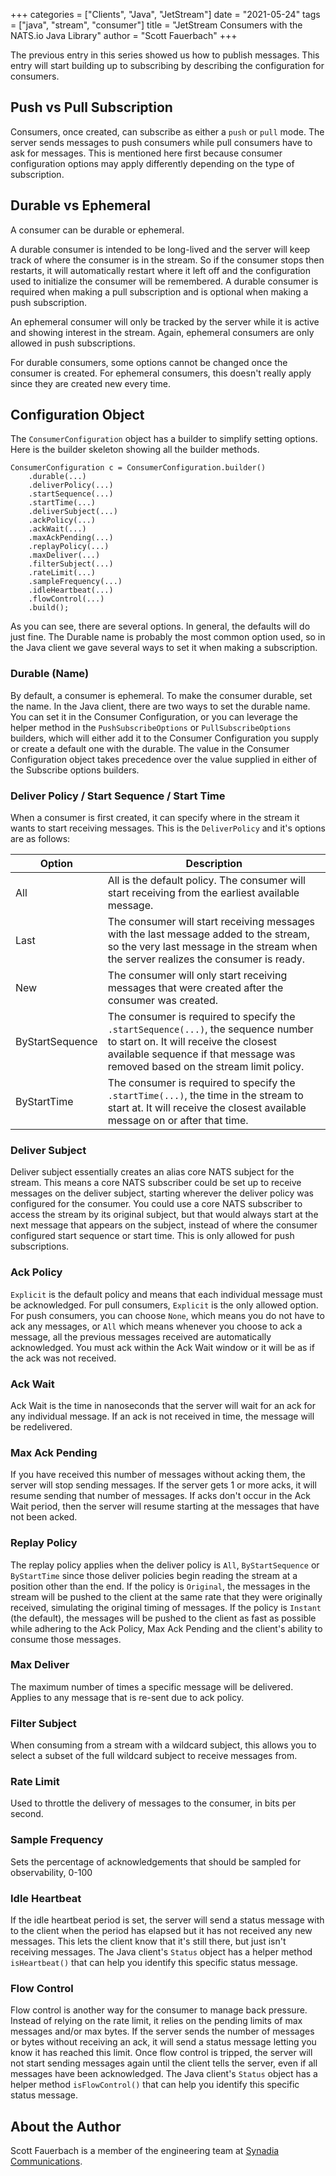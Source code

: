 +++
categories = ["Clients", "Java", "JetStream"]
date = "2021-05-24"
tags = ["java", "stream", "consumer"]
title = "JetStream Consumers with the NATS.io Java Library"
author = "Scott Fauerbach"
+++

The previous entry in this series showed us how to publish messages.
This entry will start building up to subscribing by describing the configuration for consumers.

## Push vs Pull Subscription

Consumers, once created, can subscribe as either a `push` or `pull` mode. The server sends messages to push consumers while pull consumers have to ask for messages.
This is mentioned here first because consumer configuration options may apply differently depending on the type of subscription.

## Durable vs Ephemeral

A consumer can be durable or ephemeral.

A durable consumer is intended to be long-lived and the server will keep track of where the consumer is in the stream.
So if the consumer stops then restarts, it will automatically restart where it left off and the configuration used to initialize
the consumer will be remembered. A durable consumer is required when making a pull subscription and is optional
when making a push subscription.

An ephemeral consumer will only be tracked by the server while it is active and showing interest in the stream.
Again, ephemeral consumers are only allowed in push subscriptions.

For durable consumers, some options cannot be changed once the consumer is created. For ephemeral consumers, 
this doesn't really apply since they are created new every time. 

## Configuration Object
The `ConsumerConfiguration` object has a builder to simplify setting options. Here is the builder skeleton showing all the builder methods.

```
ConsumerConfiguration c = ConsumerConfiguration.builder()
    .durable(...)
    .deliverPolicy(...)
    .startSequence(...)
    .startTime(...)
    .deliverSubject(...)
    .ackPolicy(...)
    .ackWait(...)
    .maxAckPending(...)
    .replayPolicy(...)
    .maxDeliver(...)
    .filterSubject(...)
    .rateLimit(...)
    .sampleFrequency(...)
    .idleHeartbeat(...)
    .flowControl(...)
    .build();
```

As you can see, there are several options. In general, the defaults will do just fine. 
The Durable name is probably the most common option used, so in the Java client we gave several ways
to set it when making a subscription.

### Durable (Name)

By default, a consumer is ephemeral. To make the consumer durable, set the name.
In the Java client, there are two ways to set the durable name. You can set it in the Consumer Configuration, or
you can leverage the helper method in the `PushSubscribeOptions` or `PullSubscribeOptions` builders, which will
either add it to the Consumer Configuration you supply or create a default one with the durable. The value in
the Consumer Configuration object takes precedence over the value supplied in either of the Subscribe options builders. 

### Deliver Policy / Start Sequence / Start Time

When a consumer is first created, it can specify where in the stream it wants to start receiving messages.
This is the `DeliverPolicy` and it's options are as follows:

| Option  | Description  |
| --- | --- |
| All | All is the default policy. The consumer will start receiving from the earliest available message. |
| Last | The consumer will start receiving messages with the last message added to the stream, so the very last message in the stream when the server realizes the consumer is ready. |
| New | The consumer will only start receiving messages that were created after the consumer was created. |
| ByStartSequence | The consumer is required to specify the `.startSequence(...)`, the sequence number to start on. It will receive the closest available sequence if that message was removed based on the stream limit policy. | 
| ByStartTime | The consumer is required to specify the `.startTime(...)`, the time in the stream to start at. It will receive the closest available message on or after that time. | 

### Deliver Subject

Deliver subject essentially creates an alias core NATS subject for the stream. This means a core NATS subscriber could be set up to receive messages on the deliver subject,
starting wherever the deliver policy was configured for the consumer. You could use a core NATS subscriber to access the stream by its original subject, but that would always start at
the next message that appears on the subject, instead of where the consumer configured start sequence or start time. This is only allowed for push subscriptions.

### Ack Policy

`Explicit` is the default policy and means that each individual message must be acknowledged.
For pull consumers, `Explicit` is the only allowed option.
For push consumers, you can choose `None`, which means you do not have to ack any messages,
or `All` which means whenever you choose to ack a message, all the previous messages received are automatically acknowledged.
You must ack within the Ack Wait window or it will be as if the ack was not received.

### Ack Wait

Ack Wait is the time in nanoseconds that the server will wait for an ack for any individual message.
If an ack is not received in time, the message will be redelivered.

### Max Ack Pending

If you have received this number of messages without acking them, the server will stop sending messages.
If the server gets 1 or more acks, it will resume sending that number of messages.
If acks don't occur in the Ack Wait period, then the server will resume starting at the messages that have not been acked.

### Replay Policy

The replay policy applies when the deliver policy is `All`, `ByStartSequence` or `ByStartTime` since those deliver policies begin reading the stream at a position other than the end.
If the policy is `Original`, the messages in the stream will be pushed to the client at the same rate that they were originally received, simulating the original timing of messages.
If the policy is `Instant` (the default), the messages will be pushed to the client as fast as possible while adhering to the Ack Policy, Max Ack Pending and the client's ability to consume those messages.

### Max Deliver

The maximum number of times a specific message will be delivered. Applies to any message that is re-sent due to ack policy.

### Filter Subject

When consuming from a stream with a wildcard subject, this allows you to select a subset of the full wildcard subject to receive messages from.

### Rate Limit

Used to throttle the delivery of messages to the consumer, in bits per second.

### Sample Frequency

Sets the percentage of acknowledgements that should be sampled for observability, 0-100

### Idle Heartbeat

If the idle heartbeat period is set, the server will send a status message with to the client when the period has elapsed but it has not received any new messages.
This lets the client know that it's still there, but just isn't receiving messages.
The Java client's `Status` object has a helper method `isHeartbeat()` that can help you identify this specific status message.

### Flow Control

Flow control is another way for the consumer to manage back pressure. Instead of relying on the rate limit, it relies on the pending limits of max messages and/or max bytes.
If the server sends the number of messages or bytes without receiving an ack, it will send a status message letting you know it has reached this limit.
Once flow control is tripped, the server will not start sending messages again until the client tells the server, even if all messages have been acknowledged.
The Java client's `Status` object has a helper method `isFlowControl()` that can help you identify this specific status message.

## About the Author

Scott Fauerbach is a member of the engineering team at [Synadia Communications](https://synadia.com).
